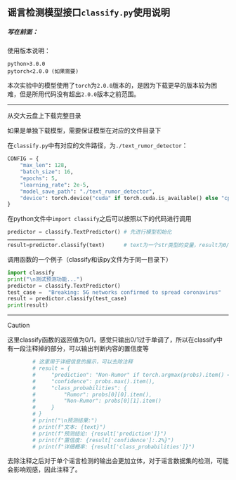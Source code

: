 ## 谣言检测模型接口`classify.py`使用说明

##### 写在前面：

使用版本说明：

```
python>3.0.0
pytorch<2.0.0 (如果需要)
```

本次实验中的模型使用了`torch`为`2.0.0`版本的，是因为下载更早的版本较为困难，但是所用代码没有超出`2.0.0`版本之前范围。

---

从交大云盘上下载完整目录

如果是单独下载模型，需要保证模型在对应的文件目录下

在`classify.py`中有对应的文件路径，为`./text_rumor_detector`：

```python
CONFIG = {
    "max_len": 128,
    "batch_size": 16,
    "epochs": 5,
    "learning_rate": 2e-5,
    "model_save_path": "./text_rumor_detector",
    "device": torch.device("cuda" if torch.cuda.is_available() else "cpu")
}
```

在python文件中`import classify`之后可以按照以下的代码进行调用

```python
predictor = classify.TextPredictor() # 先进行模型初始化
………………………………………
result=predictor.classify(text)      # text为一个str类型的变量，result为0/1
```

调用函数的一个例子（classify和该py文件为于同一目录下）

```python
import classify
print("\n测试预测功能...")
predictor = classify.TextPredictor()
test_case =  "Breaking: 5G networks confirmed to spread coronavirus"
result = predictor.classify(test_case)
print(result)
```

---

> [!CAUTION]

这里classify函数的返回值为0/1，感觉只输出0/1过于单调了，所以在classify中有一段注释掉的部分，可以输出判断内容的置信度等

```python
        # 这里用于详细信息的展示，可以去除注释
        # result = {
        #     "prediction": "Non-Rumor" if torch.argmax(probs).item() == 0 else "Rumor",
        #     "confidence": probs.max().item(),
        #     "class_probabilities": {
        #         "Rumor": probs[0][0].item(),
        #         "Non-Rumor": probs[0][1].item()
        #     }
        # }
        # print("\n预测结果:")
        # print(f"文本: {text}")
        # print(f"预测结论: {result['prediction']}")
        # print(f"置信度: {result['confidence']:.2%}")
        # print(f"详细概率: {result['class_probabilities']}")
```

去除注释之后对于单个谣言检测的输出会更加立体，对于谣言数据集的检测，可能会影响观感，因此注释了。
